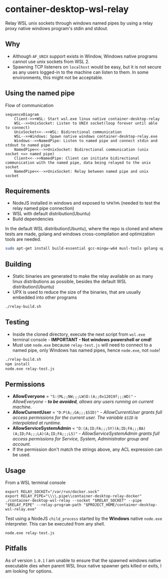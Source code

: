 # container-desktop-wsl-relay

Relay WSL unix sockets through windows named pipes by using a relay proxy native windows program's stdin and stdout.

## Why

- Although `AF_UNIX` support exists in Window, Windows native programs cannot use unix sockets from WSL 2.
- Spawning TCP listeners on `localhost` would be easy, but it is not secure as any users logged-in to the machine can listen to them. In some environments, this might not be acceptable.

## Using the named pipe

Flow of communication

```mermaid
sequenceDiagram
    Client->>+WSL: Start wsl.exe linux native container-desktop-relay
    WSL-->>UnixSocket: Listen to UNIX socket(loop forever until able to connect)
    UnixSocket<<-->>WSL: Bidirectional communication
    WSL-->>Windows: Spawn native windows container-desktop-relay.exe
    Windows-->>NamedPipe: Listen to named pipe and connect stdin and stdout to named pipe
    NamedPipe<<-->>UnixSocket: Bidirectional communication (unix socket <=> named pipe)
    Client<<-->>NamedPipe: Client can initiate bidirectional communication with the named pipe, data being relayed to the unix socket
    NamedPipe<<-->>UnixSocket: Relay between named pipe and unix socket
```

## Requirements

- NodeJS installed in windows and exposed to `%PATH%` (needed to test the relay named pipe connection)
- WSL with default distribution(Ubuntu)
- Build dependencies

In the default WSL distribution(Ubuntu), where the repo is cloned and where tests are made, golang and windows cross-compilation and optimization tools are needed.

```bash
sudo apt-get install build-essential gcc-mingw-w64 musl-tools golang upx-ucl
```

## Building

- Static binaries are generated to make the relay available on as many linux distributions as possible, besides the default WSL distribution(Ubuntu)
- UPX is used to reduce the size of the binaries, that are usually embedded into other programs

```bash
./relay-build.sh
```

## Testing

- Inside the cloned directory, execute the next script from `wsl.exe` terminal console - **IMPORTANT - Not windows powershell or cmd!**
- Must use `node.exe` because `relay-test.js` will need to connect to a named pipe, only Windows has named pipes, hence `node.exe`, not `node`!

```bash
./relay-build.sh
npm install
node.exe relay-test.js
```

## Permissions

- **AllowEveryone** = `"S:(ML;;NW;;;LW)D:(A;;0x12019f;;;WD)"` - _AllowEveryone - **to be avoided**, allows any users running on current machine._
- **AllowCurrentUser** = `"D:P(A;;GA;;;$SID)"` - _AllowCurrentUser grants full access permissions for the current user. The variable `$SID` is interpolated at runtime._
- **AllowServiceSystemAdmin** = `"D:(A;ID;FA;;;SY)(A;ID;FA;;;BA)(A;ID;FA;;;LA)(A;ID;FA;;;LS)"` - _AllowServiceSystemAdmin grants full access permissions for Service, System, Administrator group and account._
- If the permission don't match the strings above, any ACL expression can be used.

## Usage

From a WSL terminal console

```shell
export RELAY_SOCKET="/var/run/docker.sock"
export RELAY_PIPE="\\\\.pipe\\container-desktop-relay-docker"
./container-desktop-wsl-relay --socket "$RELAY_SOCKET" --pipe "$RELAY_PIPE" --relay-program-path "$PROJECT_HOME/container-desktop-wsl-relay.exe"
```

Test using a NodeJS `child_process` started by the **Windows** native `node.exe` interpreter. This can be executed from any shell.

```shell
node.exe relay-test.js
```

## Pitfalls

As of version `1.0.1` I am unable to ensure that the spawned windows native executable dies when parent WSL linux native spawner gets killed or exits, I am looking for options.
